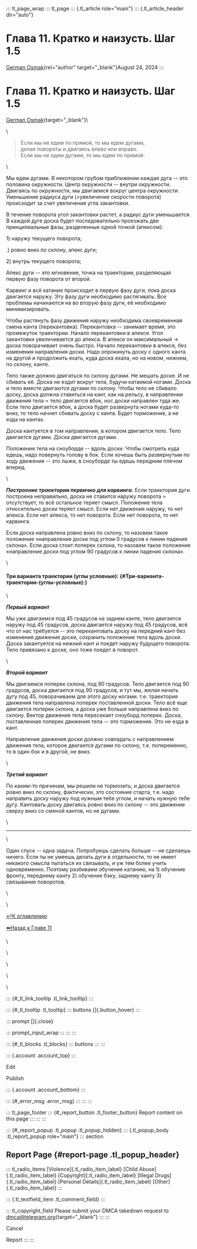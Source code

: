 ::: tl_page_wrap
::: tl_page
::: {.tl_article role="main"}
::: {.tl_article_header dir="auto"}
# Глава 11. Кратко и наизусть. Шаг 1.5

[German Osmak](https://t.me/GJ_Osmak){rel="author"
target="_blank"}August 24, 2024
:::

# Глава 11. Кратко и наизусть. Шаг 1.5 

[German Osmak](https://t.me/GJ_Osmak){target="_blank"}\

\

> Если мы не едем по прямой, то мы едем дугами, \
> делая повороты и двигаясь влево или вправо.\
> Если мы не едем дугами, то мы едем по прямой.

\

Мы едем дугами. В некотором грубом приближении каждая дуга -- это
половина окружности. Центр окружности -- внутри окружности. Двигаясь по
окружности, мы двигаемся вокруг центра окружности. Уменьшение радиуса
дуги (=увеличение скорости поворота) происходит за счет увеличения угла
закантовки.

В течение поворота угол закантовки растет, а радиус дуги уменьшается. В
каждой дуге доска будет последовательно проезжать две принципиальные
фазы, разделенные одной точкой (апексом):

1\) наружу текущего поворота;

.) ровно вниз по склону, апекс дуги;

2\) внутрь текущего поворота;

Апекс дуги -- это мгновение, точка на траектории, разделяющая первую
фазу поворота от второй.

Карвинг и всё катание происходит в первую фазу дуги, пока доска
двигается наружу. Эту фазу дуги необходимо растягивать. Все проблемы
начинаются на во вторую фазу дуги, её необходимо минимизировать.

Чтобы растянуть фазу движения наружу необходима своевременная смена
канта (перекантовка). Перекантовка -- занимает время, это промежуток
траектории. Начало перекантовки в апексе. Угол закантовки увеличивается
до апекса. В апексе он максимальный -\> доска поворачивает очень быстро.
Начало перекантовки в апексе, без изменения направления доски. Надо
опрокинуть доску с одного канта на другой и продолжить ехать, куда доска
ехала, но на новом, нижнем, по склону, канте.

Тело также должно двигаться по склону дугами. Не мешать доске. И не
сбивать её. Доска не ездит вокруг тела, будучи катаемой ногами. Доска и
тело вместе двигаются дугами по склону. Чтобы тело не сбивало доску,
доска должна ставиться на кант, как на рельсу, в направлении движения
тела = тело двигается вбок, нос доски направлен туда же. Если тело
двигается вбок, а доска будет развернута ногами куда-то вниз, то тело
начнет сбивать доску с канта. Будет торможение, а не езда на кантах.

Доска кантуется в том направлении, в котором двигается тело. Тело
двигается дугами. Доска двигается дугами.

Положение тела на сноуборде -- вдоль доски. Чтобы смотреть куда едешь,
надо повернуть голову в бок. Если хочешь быть развернутым по ходу
движения -- это лыжи, в сноуборде ты едешь передним плечом вперед.

\

***Построение траектории первично для карвинга.*** Если траектория дуги
построена неправильно, доска не ставится наружу поворота = отсутствует,
то всё остальное теряет смысл. Положение тела относительно доски теряет
смысл. Если нет движения наружу, то нет апекса. Если нет апекса, то нет
поворота. Если нет поворота, то нет карвинга.

Если доска направлена ровно вниз по склону, то назовем такое положение
«направление доски под углом 0 градусов к линии падения склона». Если
доска стоит поперек склона, то назовем такое положение «направление
доски под углом 90 градусов к линии падения склона».

\

#### Три варианта траектории (углы условные): {#Три-варианта-траектории-(углы-условные):}

\

***Первый вариант***

Мы уже двигаемся под 45 градусов на заднем канте, тело двигается наружу
под 45 градусов, доска двигается наружу под 45 градусов, всё что от нас
требуется -- это перекантовать доску на передний кант без изменения
движения доски, сохранить положение тела вдоль доски. Доска закантуется
на нижний кант и поедет наружу будущего поворота. Тело привязано к
доске, оно тоже поедет в поворот.

\

***Второй вариант***

Мы двигаемся поперек склона, под 90 градусов. Тело двигается под 90
градусов, доска двигается под 90 градусов, и тут мы, желая начать дугу
под 45, поворачиваем для этого доску ногами. т.е. траектория движения
тела направлена поперек поставленной доски. Тело всё еще двигается
поперек склона, а доска уже больше направлена вниз по склону. Вектор
движения тела пересекает сноуборд поперек. Доска, поставленная поперек
движения тела -- это торможение. Это не езда в кант.

Направление движения доски должно совпадать с направлением движения
тела, которое двигается дугами по склону, т.е. попеременно, то в один
бок и в другой, не вниз.

\

***Третий вариант***

По каким-то причинам, мы решили не тормозить, и доска двигается ровно
вниз по склону, фактически, это состояние старта, т.е. надо направить
доску наружу под нужным тебе углом, и начать нужную тебе дугу. Кантовать
доску двигаясь ровно вниз по склону -- это движение сверху вниз со
сменой кантов, но не дугами.

\

------------------------------------------------------------------------

\

Один спуск -- одна задача. Попробуешь сделать больше -- не сделаешь
ничего. Если ты не умеешь делать дуги в отдельности, то не имеет
никакого смысла пытаться их связывать, и уж тем более учить
одновременно. Поэтому разбиваем обучение катанию, на 1) обучение фронту,
переднему канту 2) обучение бэку, заднему канту 3) связывание поворотов.

\

\

[↩️К оглавлению](/two-turns-hist-03-21)

[⬅️Назад к Главе 11](/theormin-04-16)

\

<figure>

</figure>

\

\

\

\

::: {#_tl_link_tooltip .tl_link_tooltip}
:::

::: {#_tl_tooltip .tl_tooltip}
::: buttons
[]{.button_hover}
:::

::: prompt
[]{.close}

::: prompt_input_wrap
:::
:::
:::

::: {#_tl_blocks .tl_blocks}
::: buttons
:::
:::

::: {.account .account_top}
:::

Edit

Publish

::: {.account .account_bottom}
:::

::: {#_error_msg .error_msg}
:::
:::
:::

::: tl_page_footer
::: {#_report_button .tl_footer_button}
Report content on this page
:::
:::
:::

::: {#_report_popup .tl_popup .tl_popup_hidden}
::: {.tl_popup_body .tl_report_popup role="main"}
::: section
## Report Page {#report-page .tl_popup_header}

::: tl_radio_items
[Violence]{.tl_radio_item_label} [Child Abuse]{.tl_radio_item_label}
[Copyright]{.tl_radio_item_label} [Illegal Drugs]{.tl_radio_item_label}
[Personal Details]{.tl_radio_item_label} [Other]{.tl_radio_item_label}
:::

::: {.tl_textfield_item .tl_comment_field}
:::

::: tl_copyright_field
Please submit your DMCA takedown request to
[dmca@telegram.org](mailto:dmca@telegram.org?subject=Report%20to%20Telegraph%20page%20%22%D0%93%D0%BB%D0%B0%D0%B2%D0%B0%2011.%20%D0%9A%D1%80%D0%B0%D1%82%D0%BA%D0%BE%20%D0%B8%20%D0%BD%D0%B0%D0%B8%D0%B7%D1%83%D1%81%D1%82%D1%8C.%20%D0%A8%D0%B0%D0%B3%201.5%22&body=Reported%20page%3A%20https%3A%2F%2Ftelegra.ph%2Fstep-15-08-24%0A%0A%0A){target="_blank"}
:::
:::

Cancel

Report
:::
:::
